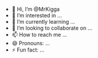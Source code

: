 - 👋 Hi, I’m @MrKigga
- 👀 I’m interested in ...
- 🌱 I’m currently learning ...
- 💞️ I’m looking to collaborate on ...
- 📫 How to reach me ...
- 😄 Pronouns: ...
- ⚡ Fun fact: ...

<!---
MrKigga/MrKigga is a ✨ special ✨ repository because its `README.md` (this file) appears on your GitHub profile.
You can click the Preview link to take a look at your changes.
--->
